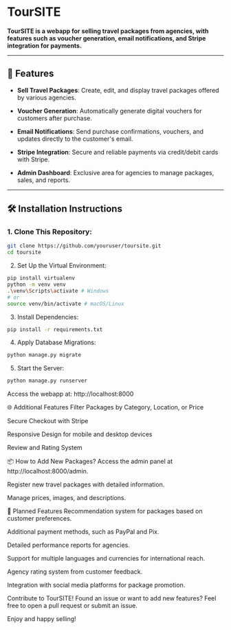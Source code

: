 # TourSITE

**TourSITE is a webapp for selling travel packages from agencies, with features such as voucher generation, email notifications, and Stripe integration for payments.**

---

## 🌟 Features

- **Sell Travel Packages**: 
  Create, edit, and display travel packages offered by various agencies.
  
- **Voucher Generation**: 
  Automatically generate digital vouchers for customers after purchase.

- **Email Notifications**: 
  Send purchase confirmations, vouchers, and updates directly to the customer's email.

- **Stripe Integration**: 
  Secure and reliable payments via credit/debit cards with Stripe.

- **Admin Dashboard**: 
  Exclusive area for agencies to manage packages, sales, and reports.

---

## 🛠️ Installation Instructions

### 1. Clone This Repository:
```bash
git clone https://github.com/youruser/toursite.git
cd toursite
````
2. Set Up the Virtual Environment:
```bash
pip install virtualenv
python -m venv venv
.\venv\Scripts\activate # Windows
# or
source venv/bin/activate # macOS/Linux
````
3. Install Dependencies:
````bash
pip install -r requirements.txt
````
4. Apply Database Migrations:
```bash
python manage.py migrate
````
5. Start the Server:
````bash
python manage.py runserver
````
Access the webapp at: http://localhost:8000

🌐 Additional Features
Filter Packages by Category, Location, or Price

Secure Checkout with Stripe

Responsive Design for mobile and desktop devices

Review and Rating System

📦 How to Add New Packages?
Access the admin panel at http://localhost:8000/admin.

Register new travel packages with detailed information.

Manage prices, images, and descriptions.

🚀 Planned Features
Recommendation system for packages based on customer preferences.

Additional payment methods, such as PayPal and Pix.

Detailed performance reports for agencies.

Support for multiple languages and currencies for international reach.

Agency rating system from customer feedback.

Integration with social media platforms for package promotion.

Contribute to TourSITE!
Found an issue or want to add new features? Feel free to open a pull request or submit an issue.

Enjoy and happy selling!
